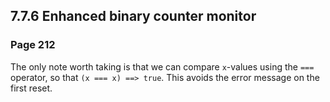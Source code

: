 7.7.6 Enhanced binary counter monitor
-------------------------------------

### Page 212

The only note worth taking is that we can compare `x`-values using the `===`
operator, so that `(x === x) ==> true`. This avoids the error message on the
first reset.
